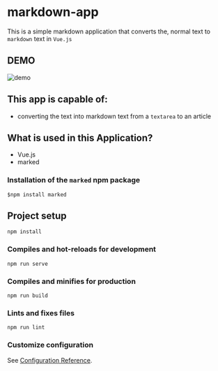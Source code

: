 # markdown-app

This is a simple markdown application that converts the, normal text to `markdown` text in `Vue.js`

## DEMO
![demo]()
## This app is capable of:

- converting the text into markdown text from a `textarea` to an article

## What is used in this Application?

- Vue.js
- marked

### Installation of the `marked` npm package

```shell
$npm install marked
```

## Project setup

```
npm install
```

### Compiles and hot-reloads for development

```
npm run serve
```

### Compiles and minifies for production

```
npm run build
```

### Lints and fixes files

```
npm run lint
```

### Customize configuration

See [Configuration Reference](https://cli.vuejs.org/config/).

